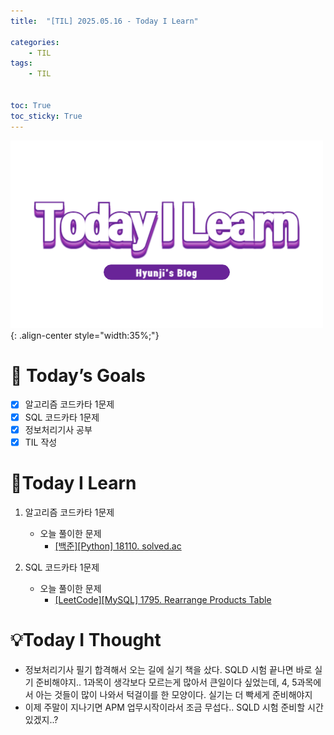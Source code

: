 ```yaml
---
title:  "[TIL] 2025.05.16 - Today I Learn" 

categories: 
    - TIL
tags: 
    - TIL


toc: True
toc_sticky: True
---
```


![TIL](/assets/images/TIL3.png){: .align-center style="width:35%;"}


# 🎯 Today’s Goals
- [x] 알고리즘 코드카타 1문제
- [x] SQL 코드카타 1문제
- [x] 정보처리기사 공부
- [x] TIL 작성

# 👀Today I Learn
1. 알고리즘 코드카타 1문제

   - 오늘 풀이한 문제
     - [[백준][Python] 18110. solved.ac](https://hzi09.github.io/python_boj/python_18110/)

2. SQL 코드카타 1문제

   - 오늘 풀이한 문제
     - [[LeetCode][MySQL] 1795. Rearrange Products Table](https://hzi09.github.io/mysql_leetcode/lc_sql_1795)


# 💡Today I Thought
- 정보처리기사 필기 합격해서 오는 길에 실기 책을 샀다. SQLD 시험 끝나면 바로 실기 준비해야지.. 1과목이 생각보다 모르는게 많아서 큰일이다 싶었는데, 4, 5과목에서 아는 것들이 많이 나와서 턱걸이를 한 모양이다. 실기는 더 빡세게 준비해야지
- 이제 주말이 지나기면 APM 업무시작이라서 조금 무섭다.. SQLD 시험 준비할 시간 있겠지..?